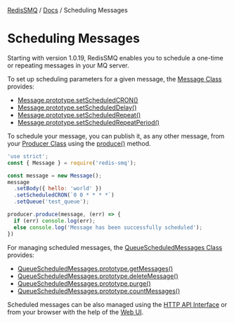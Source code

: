 [RedisSMQ](../README.md) / [Docs](README.md) / Scheduling Messages

# Scheduling Messages

Starting with version 1.0.19, RedisSMQ enables you to schedule a one-time or repeating messages in your MQ server.

To set up scheduling parameters for a given message, the [Message Class](api/classes/Message.md) provides:

* [Message.prototype.setScheduledCRON()](api/classes/Message.md#setscheduledcron)
* [Message.prototype.setScheduledDelay()](api/classes/Message.md#setscheduleddelay)
* [Message.prototype.setScheduledRepeat()](api/classes/Message.md#setscheduledrepeat)
* [Message.prototype.setScheduledRepeatPeriod()](api/classes/Message.md#setscheduledrepeatperiod)

To schedule your message, you can publish it, as any other message, from your [Producer Class](api/classes/Producer.md) 
using the [produce()](api/classes/Producer.md#produce) method.

```javascript
'use strict';
const { Message } = require('redis-smq');

const message = new Message();
message
  .setBody({ hello: 'world' })
  .setScheduledCRON(`0 0 * * * *`)
  .setQueue('test_queue');

producer.produce(message, (err) => {
  if (err) console.log(err);
  else console.log('Message has been successfully scheduled');
})
```

For managing scheduled messages, the [QueueScheduledMessages Class](api/classes/QueueScheduledMessages.md) provides:

* [QueueScheduledMessages.prototype.getMessages()](api/classes/QueueScheduledMessages.md#getmessages)
* [QueueScheduledMessages.prototype.deleteMessage()](api/classes/QueueScheduledMessages.md#deletemessage)
* [QueueScheduledMessages.prototype.purge()](api/classes/QueueScheduledMessages.md#purge)
* [QueueScheduledMessages.prototype.countMessages()](api/classes/QueueScheduledMessages.md#countmessages)

Scheduled messages can be also managed using the [HTTP API Interface](https://github.com/weyoss/redis-smq-monitor) or from your browser with the help of the [Web UI](https://github.com/weyoss/redis-smq-monitor-client).